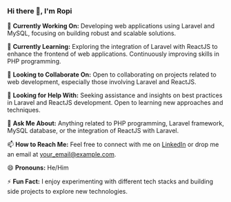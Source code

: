 ### Hi there 👋, I'm Ropi

<!--
**hidayatropi/hidayatropi** is a ✨ _special_ ✨ repository because its `README.md` (this file) appears on your GitHub profile.

Here are some ideas to get you started:

- 🔭 I’m currently working on ...
- 🌱 I’m currently learning ...
- 👯 I’m looking to collaborate on ...
- 🤔 I’m looking for help with ...
- 💬 Ask me about ...
- 📫 How to reach me: ...
- 😄 Pronouns: ...
- ⚡ Fun fact: ...
-->

🔭 **Currently Working On:** Developing web applications using Laravel and MySQL, focusing on building robust and scalable solutions.

🌱 **Currently Learning:** Exploring the integration of Laravel with ReactJS to enhance the frontend of web applications. Continuously improving skills in PHP programming.

👯 **Looking to Collaborate On:** Open to collaborating on projects related to web development, especially those involving Laravel and ReactJS.

🤔 **Looking for Help With:** Seeking assistance and insights on best practices in Laravel and ReactJS development. Open to learning new approaches and techniques.

💬 **Ask Me About:** Anything related to PHP programming, Laravel framework, MySQL database, or the integration of ReactJS with Laravel.

📫 **How to Reach Me:** Feel free to connect with me on [LinkedIn](your_linkedin_profile) or drop me an email at [your_email@example.com](mailto:your_email@example.com).

😄 **Pronouns:** He/Him

⚡ **Fun Fact:** I enjoy experimenting with different tech stacks and building side projects to explore new technologies.



